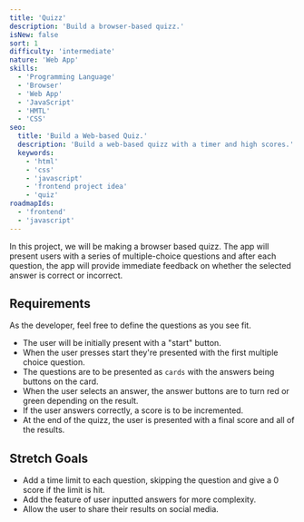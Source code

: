 ```yaml
---
title: 'Quizz'
description: 'Build a browser-based quizz.'
isNew: false
sort: 1
difficulty: 'intermediate'
nature: 'Web App'
skills:
  - 'Programming Language'
  - 'Browser'
  - 'Web App'
  - 'JavaScript'
  - 'HMTL'
  - 'CSS'
seo:
  title: 'Build a Web-based Quiz.'
  description: 'Build a web-based quizz with a timer and high scores.'
  keywords:
    - 'html'
    - 'css'
    - 'javascript'
    - 'frontend project idea'
    - 'quiz'
roadmapIds:
  - 'frontend'
  - 'javascript'
---
```


In this project, we will be making a browser based quizz. The app will present users with a series of multiple-choice questions and after each question, the app will provide immediate feedback on whether the selected answer is correct or incorrect.

## Requirements

As the developer, feel free to define the questions as you see fit.

- The user will be initially present with a "start" button.
- When the user presses start they're presented with the first multiple choice question.
- The questions are to be presented as `cards` with the answers being buttons on the card.
- When the user selects an answer, the answer buttons are to turn red or green depending on the result.
- If the user answers correctly, a score is to be incremented.
- At the end of the quizz, the user is presented with a final score and all of the results.

## Stretch Goals

- Add a time limit to each question, skipping the question and give a 0 score if the limit is hit.
- Add the feature of user inputted answers for more complexity.
- Allow the user to share their results on social media.
